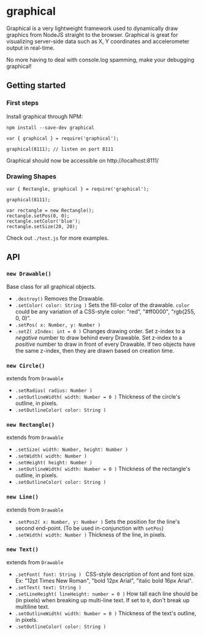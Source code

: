 
# graphical
  
Graphical is a very lightweight framework used to dynamically draw graphics  from NodeJS straight to the browser. Graphical is great for visualizing server-side data such as X, Y coordinates and accelerometer output in real-time.

No more having to deal with console.log spamming, make your debugging graphical!

## Getting started


### First steps

Install graphical through NPM:

`npm install --save-dev graphical`

```
var { graphical } = require('graphical');

graphical(8111); // listen on port 8111

```
  
Graphical should now be accessible on http://localhost:8111/

### Drawing Shapes

```
var { Rectangle, graphical } = require('graphical');

graphical(8111);

var rectangle = new Rectangle();
rectangle.setPos(0, 0);
rectangle.setColor('blue');
rectangle.setSize(20, 20);

```

Check out `./test.js` for more examples.


## API

### `new Drawable()`
Base class for all graphical objects.

* `.destroy()` Removes the Drawable. 
* `.setColor( color: String )` Sets the fill-color of the drawable. `color ` could be any variation of a CSS-style color: "red", "#ff0000", "rgb(255, 0, 0)".
* `.setPos( x: Number, y: Number )`
* `.setZ( zIndex: int = 0 )` Changes drawing order. Set z-index to a *negative* number to draw behind every Drawable. Set z-index to a *positive* number to draw in front of every Drawable. If two objects have the same z-index, then they are drawn based on creation time.

### `new Circle()`
extends from `Drawable`

* `.setRadius( radius: Number )`
* `.setOutlineWidth( width: Number = 0 )` Thickness of the circle's outline, in pixels.
* `.setOutlineColor( color: String )`

### `new Rectangle()`
extends from `Drawable`

* `.setSize( width: Number, height: Number )`
* `.setWidth( width: Number )`
* `.setHeight( height: Number )`
* `.setOutlineWidth( width: Number = 0 )` Thickness of the rectangle's outline, in pixels.
* `.setOutlineColor( color: String )`

### `new Line()`
extends from `Drawable`

* `.setPos2( x: Number, y: Number )` Sets the position for the line's second end-point. (To be used in-conjunction with `setPos`)
* `.setWidth( width: Number )` Thickness of the line, in pixels.

### `new Text()`
extends from `Drawable`

* `.setFont( font: String ) ` CSS-style description of font and font size. Ex: "12pt Times New Roman", "bold 12px Arial", "italic bold 16px Arial".
* `.setText( text: String )`
* `.setLineHeight( lineHeight: number = 0 )` How tall each line should be (in pixels) when breaking up multi-line text. If set to `0`, don't break up multiline text.
* `.setOutlineWidth( width: Number = 0 )` Thickness of the text's outline, in pixels.
* `.setOutlineColor( color: String )`

